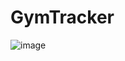 # GymTracker
![image](https://github.com/kmozdzen/GymTracker/assets/91953879/db965523-9043-429e-992a-be88190b0595)
